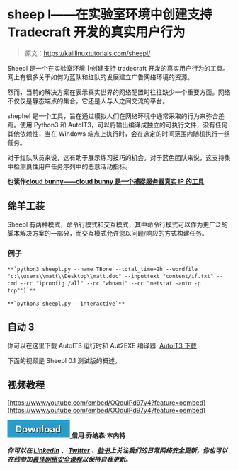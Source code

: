 # sheep l——在实验室环境中创建支持 Tradecraft 开发的真实用户行为

> 原文：<https://kalilinuxtutorials.com/sheepl/>

Sheepl 是一个在实验室环境中创建支持 tradecraft 开发的真实用户行为的工具。网上有很多关于如何为蓝队和红队的发展建立广告网络环境的资源。

然而，当前的解决方案在表示真实世界的网络配置时往往缺少一个重要方面。网络不仅仅是静态端点的集合，它还是人与人之间交流的平台。

shephel 是一个工具，旨在通过模拟人们在网络环境中通常采取的行为来弥合差距。使用 Python3 和 AutoIT3，可以将输出编译成独立的可执行文件，没有任何其他依赖性，当在 Windows 端点上执行时，会在选定的时间范围内随机执行一组任务。

对于红队队员来说，这有助于展示练习技巧的机会。对于蓝色团队来说，这支持集中检测良性用户任务序列中的恶意活动指标。

**也读作[cloud bunny——cloud bunny 是一个捕捉服务器真实 IP 的工具](https://kalilinuxtutorials.com/cloudbunny-real-ip-server/)**

## **绵羊工装**

Sheepl 有两种模式，命令行模式和交互模式，其中命令行模式可以作为更广泛的脚本解决方案的一部分，而交互模式允许您以问题/响应的方式构建任务。

### **例子**

```
**`python3 sheepl.py --name TBone --total_time=2h --wordfile "c:\\users\\matt\\Desktop\\matt.doc" --inputtext "content/if.txt" --cmd --cc "ipconfig /all" --cc "whoami" --cc "netstat -anto -p tcp"')`** 
```

```
**`python3 sheepl.py --interactive`**
```

## **自动 3**

你可以在这里下载 AutoIT3 运行时和 Aut2EXE 编译器: [AutoIT3 下载](https://www.autoitscript.com/site/autoit/downloads/)

下面的视频是 Sheepl 0.1 测试版的概述。

## **视频教程**

[https://www.youtube.com/embed/OQdulPd97y4?feature=oembed](https://www.youtube.com/embed/OQdulPd97y4?feature=oembed)

[![](img//d861a9096555aeb1980fc054015933d7.png) ](https://github.com/SpiderLabs/sheepl) **信用:乔纳森·本内特**

***你可以在 [Linkedin](https://www.linkedin.com/company/gbhackers/) 、 [Twitter](https://twitter.com/GbhackerOn) 、[脸书](https://www.facebook.com/gbhackersadmin)上关注我们的日常网络安全更新，你也可以在线参加[最佳网络安全课程](https://ethicalhackersacademy.com/)以保持自我更新。***